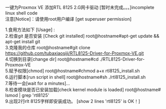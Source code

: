 一键为Proxmox VE 添加RTL 8125 2.G网卡驱动  [暂时未完成。。。]incomplete linux shell code  
注意[Notice]：请使用root用户编译  [get superuser permission]

1.食用方法如下 [Usage] :  
2.检查git 是否安装 [Check git installed] root@hostname#apt-get update && apt-get install git  
3.克隆我的仓库  root@hostname#git clone https://github.com/tubaxiaosiji/RTL8125-Driver-for-Proxmox-VE.git  
4.切换到目录[change dir]   root@hostname#cd ./RTL8125-Driver-for-Proxmox-VE  
5.赋予权限[chmod]   root@hostname#chmod a+x rtl8125_install.sh  
6.运行脚本[run script in shell]   root@hostname#sh ./rtl8125_install.sh  
7.等待一会[wait for a minutes]...  
8.检查模块是否已安装加载[check kernel module is loaded]   root@hostname# lsmod | grep 'rtl8125'   
9.出现2行rlt 8125字样即安装成功。  [show 2 lines 'rtl8125' is OK！]
